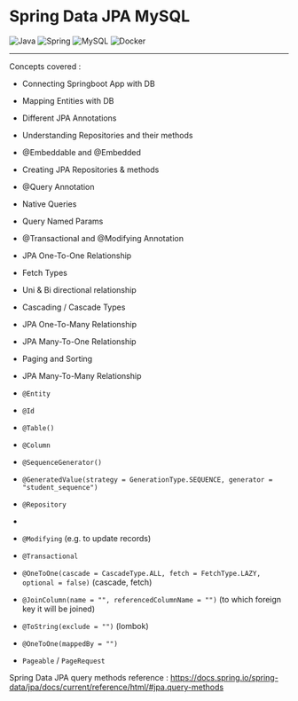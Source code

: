 # Spring Data JPA MySQL

![Java](https://img.shields.io/badge/java-%23ED8B00.svg?style=for-the-badge&logo=java&logoColor=white)
![Spring](https://img.shields.io/badge/spring-%236DB33F.svg?style=for-the-badge&logo=spring&logoColor=white)
![MySQL](https://img.shields.io/badge/mysql-%2300f.svg?style=for-the-badge&logo=mysql&logoColor=white)
![Docker](https://img.shields.io/badge/docker-%230db7ed.svg?style=for-the-badge&logo=docker&logoColor=white)

--- 

Concepts covered :

- Connecting Springboot App with DB 
- Mapping Entities with DB 
- Different JPA Annotations 
- Understanding Repositories and their methods 
- @Embeddable and @Embedded 
- Creating JPA Repositories & methods 
- @Query Annotation 
- Native Queries 
- Query Named Params 
- @Transactional and @Modifying Annotation 
- JPA One-To-One Relationship 
- Fetch Types 
- Uni & Bi directional relationship 
- Cascading / Cascade Types 
- JPA One-To-Many Relationship 
- JPA Many-To-One Relationship 
- Paging and Sorting 
- JPA Many-To-Many Relationship

- `@Entity`
- `@Id`
- `@Table()`
- `@Column`
- `@SequenceGenerator()`
- `@GeneratedValue(strategy = GenerationType.SEQUENCE, generator = "student_sequence")`
- `@Repository`
- 

- `@Modifying` (e.g. to update records)
- `@Transactional`
- `@OneToOne(cascade = CascadeType.ALL, fetch = FetchType.LAZY, optional = false)` (cascade, fetch)
- `@JoinColumn(name = "", referencedColumnName = "")` (to which foreign key it will be joined)
- `@ToString(exclude = "")` (lombok)
- `@OneToOne(mappedBy = "")`
- `Pageable` / `PageRequest`



Spring Data JPA query methods reference : https://docs.spring.io/spring-data/jpa/docs/current/reference/html/#jpa.query-methods

